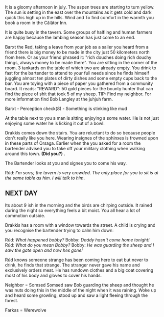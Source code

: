It is a gloomy afternoon in july. The aspen trees are starting to turn yellow. The sun is setting in the east over the mountains as it gets cold and dark quick this high up in the hills. Wind and To find comfort in the warmth you book a room in the Călător Inn.

It is quite busy in the tavern. Some groups of halfling and human farmers are happy because the lambing season has just come to an end. 

Barxt the Red, taking a leave from your job as a sailer you heard from a friend there is big money to be made in the city just 50 kilometers north from here. Or as your friend phrased it: "rich douches doing rich douchy things, always money to be made there". You are sitting in the corner of the room. 3 tankards on the table of which two are already empty. You drink to fast for the bartender to attend to your full needs since he finds himself juggling almost ten plates of dirty dishes and some empty cups back to the bar. You are toying with a piece of paper you gathered from a community board. It reads: "REWARD": 50 gold pieces for the bounty hunter that can find the piece of shit that took 5 of my sheep. TIP: Find my neighbor. For more information find Bob Langley at the juhjuh farm.

Barxt - Perception check(8) - Something is stinking like mud

At the table next to you a man is sitting enjoying a some water. He is not just enjoying some water he is licking it out of a bowl.

Drakkis comes down the stairs. You are reluctant to do so because people don't really like you here. Wearing insignes of the sphinxes is frowned upon in these parts of Orsaga. Earlier when the you asked for a room the bartender advised you to take off your military clothing when walking around this town. **(Did you?)** .

The Bartender looks at you and signes you to come his way. 

Rúd: *I'm sorry, the tavern is very crowded. The only place for you to sit is at the same table as him. I will talk to him*.

## NEXT DAY

Its about 9 ish in the morning and the birds are chirping outside. It rained during the night so everything feels a bit moist. You all hear a lot of commotion outside.

Drakkis has a room with a window towards the street. A child is crying and you recognise the bartender trying to calm him down:

Rúd: *What happened bobby?*
Bobby: *Daddy hasn't come home tonight!*
Rúd: *What do you mean Bobby?*
Bobby: *He was guarding the sheep and I saw the gate open and now hes gone!*


Rúd knows someone strange has been coming here to eat but never to drink, he finds that strange. The stranger never gave his name and exclusively orders meat. He has rundown clothes and a big coat covering most of his body and gloves to cover his hands.

Neighbor = Somsed
Somsed saw Bob guarding the sheep and thought he was nuts doing this in the middle of the night when it was raining. Woke up and heard some growling, stood up and saw a light fleeing through the forest.

Farkas = Werewolve
